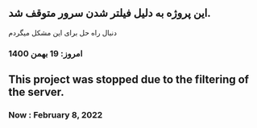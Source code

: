 ## این پروژه به دلیل فیلتر شدن سرور متوقف شد.
دنبال راه حل برای این مشکل میگردم

### امروز: 19 بهمن 1400



## This project was stopped due to the filtering of the server.
### Now :  February 8, 2022
